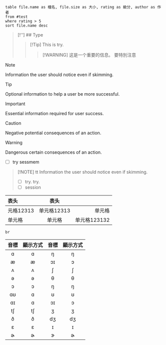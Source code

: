```dataview
table file.name as 檔名, file.size as 大小, rating as 級分, author as 作者
from #test
where rating > 5
sort file.name desc
```

> [!''] ##  Type
> 
> > [!Tip] This is try. 
>>> [!WARNING] 这是一个重要的信息。
>>> 要特別注意

> [!NOTE]
> Information the user should notice even if skimming.

> [!TIP]
> Optional information to help a user be more successful.

> [!IMPORTANT]
> Essential information required for user success.

> [!CAUTION]
> Negative potential consequences of an action.

> [!WARNING] 
> Dangerous certain consequences of an action.
> - [ ] try sessmem

> [!NOTE] tt
> Information the user should notice even if skimming.
> - [ ] try. try. 
> - [ ] session

|  表头   | 表头  |  |
| :----  | :----:  | ----:  |
| 元格12313  | 单元格12313 |单元格 |
| 单元格  | 单元格 |单元格123132 |

	br

| 音標 | 顯示方式 | 音標 | 顯示方式 |
|:----:|:--------:|:----:|:--------:|
|  ɑ   | &#x251;  |  ŋ   | &#x14B;  |
|  æ   |  &#xE6;  |  ɔɪ  | &#x254;  |
|  ʌ   | &#x28C;  |  ʃ   | &#x283;  |
|  ə   | &#x259;  |  θ   | &#x3B8;  |
|  ɔ   | &#x254;  |  ŋ   | &#x14B;  |
|  ɑʊ  | &#x251;  |  ʊ   | &#x28A;  |
|  ɑɪ  | &#x251;  |  ɔɪ  | &#x254;  |
|  tʃ  | t&#x283; |  ʒ   | &#x292;  |
|  ð   |  &#xF0;  |  dʒ  | d&#x292; |
|  ɛ   | &#x25B;  |  ɪ   | &#x26A;  |
|  ɚ   | &#x25A;  |  ɝ  |   &#x25A;       |



